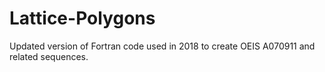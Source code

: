 # Lattice-Polygons
Updated version of Fortran code used in 2018 to create OEIS A070911 and related sequences.
